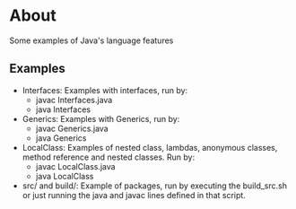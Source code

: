 # About

Some examples of Java's language features

## Examples

- Interfaces: Examples with interfaces, run by:
    - javac Interfaces.java
    - java Interfaces
- Generics: Examples with Generics, run by:
    - javac Generics.java
    - java Generics
- LocalClass: Examples of nested class, lambdas, anonymous classes, method reference and nested classes. Run by:
    - javac LocalClass.java
    - java LocalClass
- src/ and build/: Example of packages, run by executing the build_src.sh or just running the java and javac lines defined in that script.